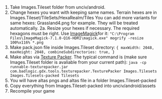 1. Take Images.Tileset folder from unciv/android.
2. Change hexes you want with keeping same names. 
Terrain hexes are in Images.Tileset/TileSets/HexaRealm/Tiles
You can add more variants for same hexes: Grassland4.png for example. They will be treated automatically.
2a. Resize your hexes if necessary. The required hexagons must be right. Use [ImageMagick](https://imagemagick.org/index.php)for it:
`"C:\Program Files\ImageMagick-7.1.0-Q16-HDRI\magick.exe" mogrify -resize 100%x116% *.png`
3. Make pack.json file inside Images.Tileset directory:
`{
	maxWidth: 2048,
	maxHeight: 2048,
	combineSubdirectories: true,
}`
4. Make altas via [Texture Packer](https://libgdx.com/wiki/tools/texture-packer).
The typical command is (make sure Images.Tileset folder is avaliable from your current path):
`java -cp runnable-texturepacker.jar com.badlogic.gdx.tools.texturepacker.TexturePacker Images.Tilesets Images.Tilesets-packed Tilesets`
5. You will have altas pngs and altas file in a folder Images.Tileset-packed
6. Copy everything from Images.Tileset-packed into unciv/android/assets
7. Recompile your game
